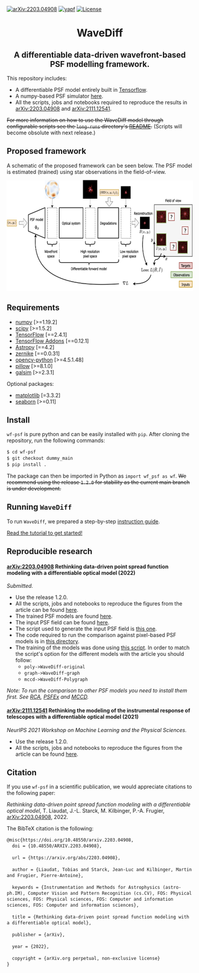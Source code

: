 [![arXiv:2203.04908](https://img.shields.io/badge/astro--ph.IM-arXiv%3A2203.04908-B31B1B.svg)](http://arxiv.org/abs/2203.04908) [![yapf](https://img.shields.io/badge/code%20style-yapf-blue.svg)](https://www.python.org/dev/peps/pep-0008/) [![License](https://img.shields.io/badge/License-MIT-brigthgreen.svg)](https://github.com/tobias-liaudat/wf-psf/tree/master/LICENSE)

<h1 align='center'>WaveDiff</h1>
<h2 align='center'>A differentiable data-driven wavefront-based PSF modelling framework.</h2>

This repository includes:
- A differentiable PSF model entirely built in [Tensorflow](https://github.com/tensorflow/tensorflow).
- A numpy-based PSF simulator [here](https://github.com/tobias-liaudat/wf-psf/blob/main/wf_psf/SimPSFToolkit.py).
- All the scripts, jobs and notebooks required to reproduce the results in [arXiv:2203.04908](http://arxiv.org/abs/2203.04908) and [arXiv:2111.12541](https://arxiv.org/abs/2111.12541).

~~For more information on how to use the WaveDiff model through configurable scripts see the `long-runs` directory's [README](https://github.com/tobias-liaudat/wf-psf/blob/main/long-runs/README.md).~~ (Scripts will become obsolute with next release.) 

## Proposed framework

A schematic of the proposed framework can be seen below. The PSF model is estimated (trained) using star observations in the field-of-view.

<img height=300 src="assets/PSF_model_diagram_v6.png" >

<!-- Visual reconstruction example of the WaveDiff-original PSF model trained on a simplified Euclid-like setting.

<img height=800 src="assets/PSF_reconstruction_example.png" > -->


## Requirements
- [numpy](https://github.com/numpy/numpy) [>=1.19.2]
- [scipy](https://github.com/scipy/scipy) [>=1.5.2]
- [TensorFlow](https://www.tensorflow.org/) [==2.4.1]
- [TensorFlow Addons](https://github.com/tensorflow/addons) [==0.12.1]
- [Astropy](https://github.com/astropy/astropy) [==4.2]
- [zernike](https://github.com/jacopoantonello/zernike) [==0.0.31]
- [opencv-python](https://github.com/opencv/opencv-python) [>=4.5.1.48]
- [pillow](https://github.com/python-pillow/Pillow) [>=8.1.0]
- [galsim](https://github.com/GalSim-developers/GalSim) [>=2.3.1]

Optional packages:
- [matplotlib](https://github.com/matplotlib/matplotlib) [=3.3.2]
- [seaborn](https://github.com/mwaskom/seaborn) [>=0.11]

## Install

`wf-psf` is pure python and can be easily installed with `pip`. After cloning the repository, run the following commands:

```bash
$ cd wf-psf
$ git checkout dummy_main
$ pip install .
```

The package can then be imported in Python as `import wf_psf as wf`. ~~We recommend using the release `1.2.0` for stability as the current main branch is under development.~~

## Running `WaveDiff`

To run `WaveDiff`, we prepared a step-by-step [instruction guide](https://github.com/CosmoStat/wf-psf/wiki/Getting-started-tutorial).

[Read the tutorial to get started!](https://github.com/CosmoStat/wf-psf/wiki/Getting-started-tutorial)

## Reproducible research

#### [arXiv:2203.04908](http://arxiv.org/abs/2203.04908) Rethinking data-driven point spread function modeling with a differentiable optical model (2022)
_Submitted._

- Use the release 1.2.0.
- All the scripts, jobs and notebooks to reproduce the figures from the article can be found [here](https://github.com/tobias-liaudat/wf-psf/tree/main/papers/article_IOP).
- The trained PSF models are found [here](https://github.com/tobias-liaudat/wf-psf/tree/main/papers/article_IOP/data/models).
- The input PSF field can be found [here](https://github.com/tobias-liaudat/wf-psf/tree/main/data).
- The script used to generate the input PSF field is [this one](https://github.com/tobias-liaudat/wf-psf/blob/main/long-runs/LR-PSF-field-gen-coherentFields.py).
- The code required to run the comparison against pixel-based PSF models is in [this directory](https://github.com/tobias-liaudat/wf-psf/tree/main/method-comparison).
- The training of the models was done using [this script](https://github.com/tobias-liaudat/wf-psf/blob/main/long-runs/train_eval_plot_script_click.py). In order to match the script's option for the different models with the article you should follow: 
    - `poly->WaveDiff-original`
    - `graph->WaveDiff-graph`
    - `mccd->WaveDiff-Polygraph`

_Note: To run the comparison to other PSF models you need to install them first. See [RCA](https://github.com/CosmoStat/rca), [PSFEx](https://github.com/astromatic/psfex) and [MCCD](https://github.com/CosmoStat/mccd)._


#### [arXiv:2111.12541](https://arxiv.org/abs/2111.12541) Rethinking the modeling of the instrumental response of telescopes with a differentiable optical model (2021)
_NeurIPS 2021 Workshop on Machine Learning and the Physical Sciences._

- Use the release 1.2.0.
- All the scripts, jobs and notebooks to reproduce the figures from the article can be found [here](https://github.com/tobias-liaudat/wf-psf/tree/main/papers/Neurips2021_ML4Physics_workshop).



## Citation

If you use `wf-psf` in a scientific publication, we would appreciate citations to the following paper:

*Rethinking data-driven point spread function modeling with a differentiable optical model*, T. Liaudat, J.-L. Starck, M. Kilbinger, P.-A. Frugier, [arXiv:2203.04908](http://arxiv.org/abs/2203.04908), 2022.


The BibTeX citation is the following:
```
@misc{https://doi.org/10.48550/arxiv.2203.04908,
  doi = {10.48550/ARXIV.2203.04908},
  
  url = {https://arxiv.org/abs/2203.04908},
  
  author = {Liaudat, Tobias and Starck, Jean-Luc and Kilbinger, Martin and Frugier, Pierre-Antoine},
  
  keywords = {Instrumentation and Methods for Astrophysics (astro-ph.IM), Computer Vision and Pattern Recognition (cs.CV), FOS: Physical sciences, FOS: Physical sciences, FOS: Computer and information sciences, FOS: Computer and information sciences},
  
  title = {Rethinking data-driven point spread function modeling with a differentiable optical model},
  
  publisher = {arXiv},
  
  year = {2022},
  
  copyright = {arXiv.org perpetual, non-exclusive license}
}
```

